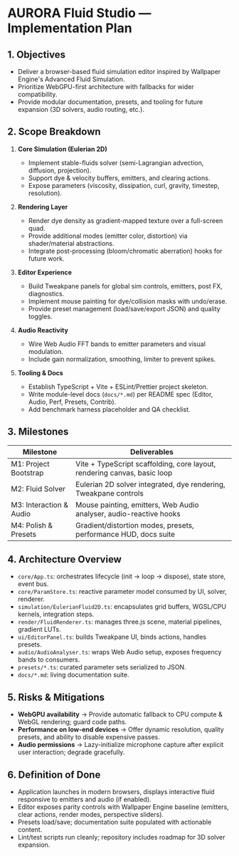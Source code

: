 # AURORA Fluid Studio — Implementation Plan

## 1. Objectives
- Deliver a browser-based fluid simulation editor inspired by Wallpaper Engine's Advanced Fluid Simulation.
- Prioritize WebGPU-first architecture with fallbacks for wider compatibility.
- Provide modular documentation, presets, and tooling for future expansion (3D solvers, audio routing, etc.).

## 2. Scope Breakdown
1. **Core Simulation (Eulerian 2D)**
   - Implement stable-fluids solver (semi-Lagrangian advection, diffusion, projection).
   - Support dye & velocity buffers, emitters, and clearing actions.
   - Expose parameters (viscosity, dissipation, curl, gravity, timestep, resolution).

2. **Rendering Layer**
   - Render dye density as gradient-mapped texture over a full-screen quad.
   - Provide additional modes (emitter color, distortion) via shader/material abstractions.
   - Integrate post-processing (bloom/chromatic aberration) hooks for future work.

3. **Editor Experience**
   - Build Tweakpane panels for global sim controls, emitters, post FX, diagnostics.
   - Implement mouse painting for dye/collision masks with undo/erase.
   - Provide preset management (load/save/export JSON) and quality toggles.

4. **Audio Reactivity**
   - Wire Web Audio FFT bands to emitter parameters and visual modulation.
   - Include gain normalization, smoothing, limiter to prevent spikes.

5. **Tooling & Docs**
   - Establish TypeScript + Vite + ESLint/Prettier project skeleton.
   - Write module-level docs (`docs/*.md`) per README spec (Editor, Audio, Perf, Presets, Contrib).
   - Add benchmark harness placeholder and QA checklist.

## 3. Milestones
| Milestone | Deliverables |
|-----------|--------------|
| M1: Project Bootstrap | Vite + TypeScript scaffolding, core layout, rendering canvas, basic loop |
| M2: Fluid Solver | Eulerian 2D solver integrated, dye rendering, Tweakpane controls |
| M3: Interaction & Audio | Mouse painting, emitters, Web Audio analyser, audio-reactive hooks |
| M4: Polish & Presets | Gradient/distortion modes, presets, performance HUD, docs suite |

## 4. Architecture Overview
- `core/App.ts`: orchestrates lifecycle (init → loop → dispose), state store, event bus.
- `core/ParamStore.ts`: reactive parameter model consumed by UI, solver, renderer.
- `simulation/EulerianFluid2D.ts`: encapsulates grid buffers, WGSL/CPU kernels, integration steps.
- `render/FluidRenderer.ts`: manages three.js scene, material pipelines, gradient LUTs.
- `ui/EditorPanel.ts`: builds Tweakpane UI, binds actions, handles presets.
- `audio/AudioAnalyser.ts`: wraps Web Audio setup, exposes frequency bands to consumers.
- `presets/*.ts`: curated parameter sets serialized to JSON.
- `docs/*.md`: living documentation suite.

## 5. Risks & Mitigations
- **WebGPU availability** → Provide automatic fallback to CPU compute & WebGL rendering; guard code paths.
- **Performance on low-end devices** → Offer dynamic resolution, quality presets, and ability to disable expensive passes.
- **Audio permissions** → Lazy-initialize microphone capture after explicit user interaction; degrade gracefully.

## 6. Definition of Done
- Application launches in modern browsers, displays interactive fluid responsive to emitters and audio (if enabled).
- Editor exposes parity controls with Wallpaper Engine baseline (emitters, clear actions, render modes, perspective sliders).
- Presets load/save; documentation suite populated with actionable content.
- Lint/test scripts run cleanly; repository includes roadmap for 3D solver expansion.

